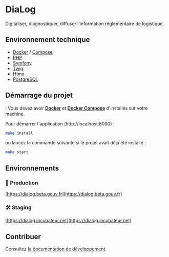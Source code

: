 # DiaLog

Digitaliser, diagnostiquer, diffuser l’information réglementaire de logistique.

## Environnement technique

- [Docker](https://www.docker.com/) / [Compose](https://docs.docker.com/compose/)
- [PHP](https://www.php.net/)
- [Symfony](https://www.symfony.com/)
- [Twig](https://twig.symfony.com/)
- [Htmx](https://htmx.org/)
- [PostgreSQL](https://www.postgresql.org/)

## Démarrage du projet

ℹ️ Vous devez avoir **[Docker](https://www.docker.com/)** et **[Docker Compose](https://docs.docker.com/compose/)** d'installés sur votre machine.

Pour démarrer l'application (http://localhost:8000) :

```bash
make install
```

ou lancez la commande suivante si le projet avait déjà été installé :

```bash
make start
```

## Environnements

### 🚀 Production

[https://dialog.beta.gouv.fr](https://dialog.beta.gouv.fr)

### 🛠️ Staging

[https://dialog.incubateur.net](https://dialog.incubateur.net)

## Contribuer

Consultez [la documentation de développement](./docs/README.md).
